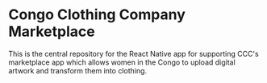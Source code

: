 # Congo Clothing Company Marketplace

This is the central repository for the React Native app for supporting CCC's marketplace app which allows women in the Congo to upload digital artwork and transform them into clothing.
